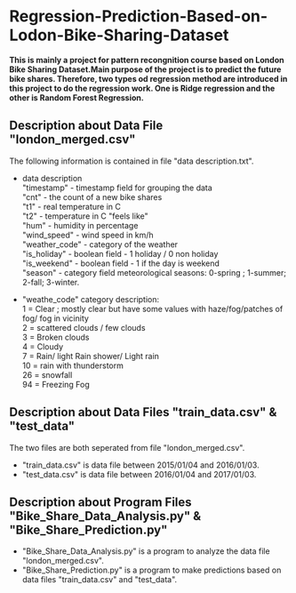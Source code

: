 # Regression-Prediction-Based-on-Lodon-Bike-Sharing-Dataset

**This is mainly a project for pattern recongnition course based on London Bike Sharing Dataset.Main purpose of the project is to predict the future bike shares. Therefore, two types od regression method are introduced in this project to do the regression work. One is Ridge regression and the other is Random Forest Regression.<br>**

## Description about Data File "london_merged.csv"
The following information is contained in file "data description.txt".<br>
* data description<br>
"timestamp" - timestamp field for grouping the data<br>
"cnt" - the count of a new bike shares<br>
"t1" - real temperature in C<br>
"t2" - temperature in C "feels like"<br>
"hum" - humidity in percentage <br>
"wind_speed" - wind speed in km/h<br>
"weather_code" - category of the weather<br>
"is_holiday" - boolean field - 1 holiday / 0 non holiday<br> 
"is_weekend" - boolean field - 1 if the day is weekend <br>
"season" - category field meteorological seasons: 0-spring ; 1-summer; 2-fall; 3-winter.<br>

* "weathe_code" category description:<br> 
1 = Clear ; mostly clear but have some values with haze/fog/patches of fog/ fog in vicinity<br> 
2 = scattered clouds / few clouds<br> 
3 = Broken clouds<br> 
4 = Cloudy<br>
7 = Rain/ light Rain shower/ Light rain<br>
10 = rain with thunderstorm<br> 
26 = snowfall<br> 
94 = Freezing Fog<br>

## Description about Data Files "train_data.csv" & "test_data"
The two files are both seperated from file "london_merged.csv".<br>
* "train_data.csv" is data file between 2015/01/04 and 2016/01/03.<br>
* "test_data.csv" is data file between 2016/01/04 and 2017/01/03.<br>

## Description about Program Files "Bike_Share_Data_Analysis.py" & "Bike_Share_Prediction.py"
* "Bike_Share_Data_Analysis.py" is a program to analyze the data file "london_merged.csv".<br>
* "Bike_Share_Prediction.py" is a program to make predictions based on data files "train_data.csv" and "test_data".<br>
